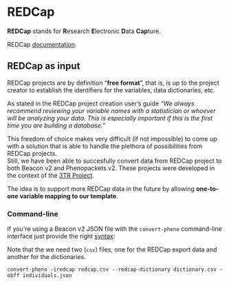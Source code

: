 # REDCap

**REDCap** stands for **R**esearch **E**lectronic **D**ata **Cap**ture.

REDCap [documentation](https://www.project-redcap.org).

## REDCap as input

REDCap projects are by definition “**free format**”, that is, is up to the project creator to establish the identifiers for the variables, data dictionaries, etc. 

As stated in the REDCap project creation user’s guide _“We always recommend reviewing your variable names with a statistician or whoever will be analyzing your data. This is especially important if this is the first time you are building a database.”_ 

This freedom of choice makes very difficult (if not impossible) to come up with a solution that is able to handle the plethora of possibilities from REDCap projects.  
Still, we have been able to succesfully convert data from REDCap project to both Beacon v2 and Phenopackets v2. These projects were developed in the context of the [3TR Project](https://3tr-imi.eu).

The idea is to support more REDCap data in the future by allowing **one-to-one variable mapping to our template**. 

### Command-line

If you're using a Beacon v2 JSON file with the `convert-pheno` command-line interface just provide the right [syntax](https://github.com/mrueda/Convert-Pheno#synopsis):

Note that the we need two (`csv`) files, one for the REDCap export data and another for the dictionaries.

```
convert-pheno -iredcap redcap.csv --redcap-dictionary dictionary.csv -obff individuals.json
```

